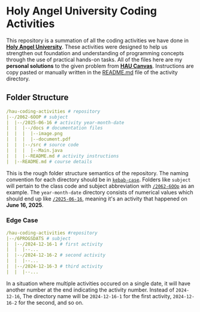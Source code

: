 # Holy Angel University Coding Activities

This repository is a summation of all the coding activities we have done in [**Holy Angel University**](https://www.hau.edu.ph/). These activities were designed to help us strengthen out foundation and understanding of programming concepts through the use of practical hands-on tasks. All of the files here are my **personal solutions** to the given problem from [**HAU Canvas**](https://hau.instructure.com/). Instructions are copy pasted or manually written in the [README.md](https://docs.github.com/en/get-started/writing-on-github/getting-started-with-writing-and-formatting-on-github/basic-writing-and-formatting-syntax) file of the activity directory.

## Folder Structure

```yaml
/hau-coding-activities # repository
|--/2062-6OOP # subject
|  |--/2025-06-16 # activity year-month-date
|  |  |--/docs # documentation files
|  |  |  |--image.png
|  |  |  |--document.pdf
|  |  |--/src # source code
|  |  |  |--Main.java
|  |  |--README.md # activity instructions
|  |--README.md # course details
```

This is the rough folder structure semantics of the repository. The naming convention for each directory should be in [`kebab-case`](https://developer.mozilla.org/en-US/docs/Glossary/Kebab_case). Folders like `subject` will pertain to the class code and subject abbreviation with [`/2062-6OOp`](./2062-6OOP/) as an example. The `year-month-date` directory consists of numerical values which should end up like [`/2025-06-16`](./2062-6OOP/2025-06-16/), meaning it's an activity that happened on **June 16, 2025**. 

### Edge Case

```yaml
/hau-coding-activities #repository
|--/6PROGSDATS # subject
|  |--/2024-12-16-1 # first activity 
|  |  |--...
|  |--/2024-12-16-2 # second activity
|  |  |--...
|  |--/2024-12-16-3 # third activity
|  |  |--...
```

In a situation where multiple activities occured on a single date, it will have another number at the end indicating the activity number. Instead of `2024-12-16`, The directory name will be `2024-12-16-1` for the first activity, `2024-12-16-2` for the second, and so on.
